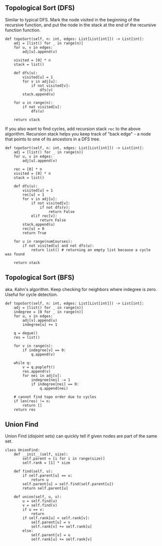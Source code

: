 ## Topological Sort (DFS)

Similar to typical DFS. Mark the node visited in the beginning of the recursive function, and put the node in the stack at the end of the recursive function function. 

```python3
def topoSort(self, n: int, edges: List[List[int]]) -> List[int]:
    adj = [list() for _ in range(n)]
    for u, v in edges:
        adj[u].append(v)

    visited = [0] * n
    stack = list()

    def dfs(u):
        visited[u] = 1
        for v in adj[u]:
            if not visited[v]:
                dfs(v)
        stack.append(u)

    for u in range(n):
        if not visited[u]:
            dfs(u)

    return stack
```

If you also want to find cycles, add recursion stack `rec` to the above algorithm. Recursion stack helps you keep track of "back edge" - a node that points to one of its ancestors in a DFS tree.

```python3
def topoSort(self, n: int, edges: List[List[int]]) -> List[int]:
    adj = [list() for _ in range(n)] 
    for u, v in edges:
        adj[u].append(v)

    rec = [0] * n
    visited = [0] * n
    stack = list()

    def dfs(u):
        visited[u] = 1
        rec[u] = 1
        for v in adj[u]:
            if not visited[v]:
                if not dfs(v):
                    return False
            elif rec[v]:
                return False
        stack.append(u)
        rec[u] = 0
        return True

    for u in range(numCourses):
        if not visited[u] and not dfs(u):
            return list() # returning an empty list because a cycle was found

    return stack
```

## Topological Sort (BFS)

aka. Kahn's algorithm. Keep checking for neighbors where indegree is zero. Useful for cycle detection.

```python3
def topoSort(self, n: int, edges: List[List[int]]) -> List[int]:
    adj = [list() for _ in range(n)]
    indegree = [0 for _ in range(n)]
    for u, v in edges:
        adj[v].append(u)
        indegree[u] += 1

    q = deque()
    res = list()

    for v in range(n):
        if indegree[v] == 0:
            q.append(v)

    while q:
        v = q.popleft()
        res.append(v)
        for nei in adj[v]:
            indegree[nei] -= 1
            if indegree[nei] == 0:
                q.append(nei)

    # cannot find topo order due to cycles
    if len(res) != n: 
        return []
    return res
```

## Union Find

Union Find (disjoint sets) can quickly tell if given nodes are part of the same set.

```python3
class UnionFind:
    def __init__(self, size):
        self.parent = [i for i in range(size)]
        self.rank = [1] * size

    def find(self, u):
        if self.parent[u] == u:
            return u
        self.parent[u] = self.find(self.parent[u])
        return self.parent[u]

    def union(self, u, v):
        u = self.find(u)
        v = self.find(v)
        if u == v:
            return
        if self.rank[u] < self.rank[v]:
            self.parent[u] = v
            self.rank[v] += self.rank[u]
        else:
            self.parent[v] = u
            self.rank[u] += self.rank[v]
```
      
